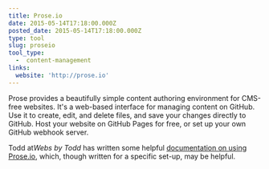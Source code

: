 ```yaml
---
title: Prose.io
date: 2015-05-14T17:18:00.000Z
posted_date: 2015-05-14T17:18:00.000Z
type: tool
slug: proseio
tool_type: 
  -  content-management
links:
  website: 'http://prose.io'
---
```



Prose provides a beautifully simple content authoring environment for CMS-free websites. It's a web-based interface for managing content on GitHub. Use it to create, edit, and delete files, and save your changes directly to GitHub. Host your website on GitHub Pages for free, or set up your own GitHub webhook server.

Todd at*Webs by Todd* has written some helpful [documentation on using Prose.io](http://www.websbytodd.com/documentation/using-prose/#write-your-post), which, though written for a specific set-up, may be helpful.